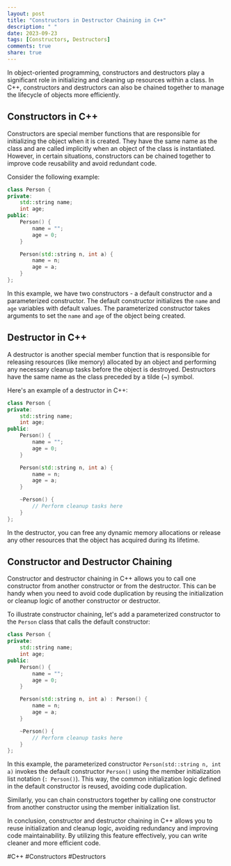 ```yaml
---
layout: post
title: "Constructors in Destructor Chaining in C++"
description: " "
date: 2023-09-23
tags: [Constructors, Destructors]
comments: true
share: true
---
```


In object-oriented programming, constructors and destructors play a significant role in initializing and cleaning up resources within a class. In C++, constructors and destructors can also be chained together to manage the lifecycle of objects more efficiently.

## Constructors in C++

Constructors are special member functions that are responsible for initializing the object when it is created. They have the same name as the class and are called implicitly when an object of the class is instantiated. However, in certain situations, constructors can be chained together to improve code reusability and avoid redundant code.

Consider the following example:

```cpp
class Person {
private:
    std::string name;
    int age;
public:
    Person() {
        name = "";
        age = 0;
    }

    Person(std::string n, int a) {
        name = n;
        age = a;
    }
};
```

In this example, we have two constructors - a default constructor and a parameterized constructor. The default constructor initializes the `name` and `age` variables with default values. The parameterized constructor takes arguments to set the `name` and `age` of the object being created.

## Destructor in C++

A destructor is another special member function that is responsible for releasing resources (like memory) allocated by an object and performing any necessary cleanup tasks before the object is destroyed. Destructors have the same name as the class preceded by a tilde (~) symbol.

Here's an example of a destructor in C++:

```cpp
class Person {
private:
    std::string name;
    int age;
public:
    Person() {
        name = "";
        age = 0;
    }

    Person(std::string n, int a) {
        name = n;
        age = a;
    }

    ~Person() {
        // Perform cleanup tasks here
    }
};
```

In the destructor, you can free any dynamic memory allocations or release any other resources that the object has acquired during its lifetime.

## Constructor and Destructor Chaining

Constructor and destructor chaining in C++ allows you to call one constructor from another constructor or from the destructor. This can be handy when you need to avoid code duplication by reusing the initialization or cleanup logic of another constructor or destructor.

To illustrate constructor chaining, let's add a parameterized constructor to the `Person` class that calls the default constructor:

```cpp
class Person {
private:
    std::string name;
    int age;
public:
    Person() {
        name = "";
        age = 0;
    }

    Person(std::string n, int a) : Person() {
        name = n;
        age = a;
    }

    ~Person() {
        // Perform cleanup tasks here
    }
};
```

In this example, the parameterized constructor `Person(std::string n, int a)` invokes the default constructor `Person()` using the member initialization list notation (`: Person()`). This way, the common initialization logic defined in the default constructor is reused, avoiding code duplication.

Similarly, you can chain constructors together by calling one constructor from another constructor using the member initialization list.

In conclusion, constructor and destructor chaining in C++ allows you to reuse initialization and cleanup logic, avoiding redundancy and improving code maintainability. By utilizing this feature effectively, you can write cleaner and more efficient code.

\#C++ #Constructors #Destructors